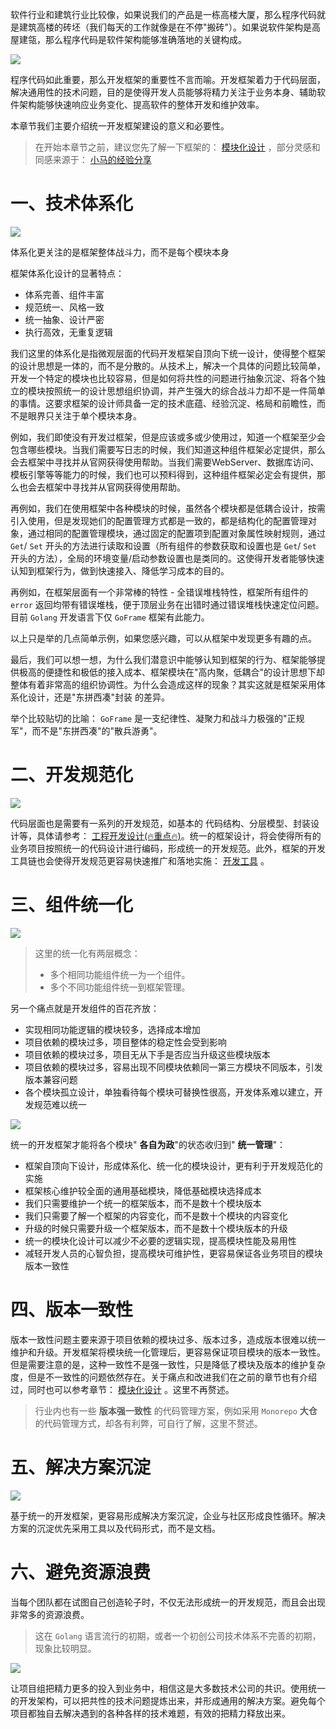 软件行业和建筑行业比较像，如果说我们的产品是一栋高楼大厦，那么程序代码就是建筑高楼的砖坯（我们每天的工作就像是在不停"搬砖"）。如果说软件架构是高屋建瓴，那么程序代码是软件架构能够准确落地的关键构成。

![](/download/attachments/7290658/image2021-3-23_13-49-12.png?version=1&modificationDate=1616478652208&api=v2)

程序代码如此重要，那么开发框架的重要性不言而喻。开发框架着力于代码层面，解决通用性的技术问题，目的是使得开发人员能够将精力关注于业务本身、辅助软件架构能够快速响应业务变化、提高软件的整体开发和维护效率。

本章节我们主要介绍统一开发框架建设的意义和必要性。

> 在开始本章节之前，建议您先了解一下框架的： [模块化设计](/docs/框架设计/模块化设计) ，部分灵感和同感来源于： [小马的经验分享](https://goframe.org/pages/viewpage.action?pageId=3673375)

# 一、技术体系化

![](/download/attachments/7290658/image2021-3-23_10-2-39.png?version=1&modificationDate=1616464962677&api=v2)

体系化更关注的是框架整体战斗力，而不是每个模块本身

框架体系化设计的显著特点：

- 体系完善、组件丰富
- 规范统一、风格一致
- 统一抽象、设计严密
- 执行高效，无重复逻辑

我们这里的体系化是指微观层面的代码开发框架自顶向下统一设计，使得整个框架的设计思想是一体的，而不是分散的。从技术上，解决一个具体的问题比较简单，开发一个特定的模块也比较容易，但是如何将共性的问题进行抽象沉淀、将各个独立的模块按照统一的设计思想组织协调，并产生强大的综合战斗力却不是一件简单的事情。这要求框架的设计师具备一定的技术底蕴、经验沉淀、格局和前瞻性，而不是眼界只关注于单个模块本身。

例如，我们即使没有开发过框架，但是应该或多或少使用过，知道一个框架至少会包含哪些模块。当我们需要写日志的时候，我们知道这种组件框架必定提供，那么会去框架中寻找并从官网获得使用帮助。当我们需要WebServer、数据库访问、模板引擎等等能力的时候，我们也可以预料得到，这种组件框架必定会有提供，那么也会去框架中寻找并从官网获得使用帮助。

再例如，我们在使用框架中各种模块的时候，虽然各个模块都是低耦合设计，按需引入使用，但是发现她们的配置管理方式都是一致的，都是结构化的配置管理对象，通过相同的配置管理模块，通过固定的配置项到配置对象属性映射规则，通过 `Get`/ `Set` 开头的方法进行读取和设置（所有组件的参数获取和设置也是 `Get`/ `Set` 开头的方法），全局的环境变量/启动参数设置也是类同的。这使得开发者能够快速认知到框架行为，做到快速接入、降低学习成本的目的。

再例如，在框架层面有一个非常棒的特性 \- 全错误堆栈特性，框架所有组件的 `error` 返回均带有错误堆栈，便于顶层业务在出错时通过错误堆栈快速定位问题。目前 `Golang` 开发语言下仅 `GoFrame` 框架有此能力。

以上只是举的几点简单示例，如果您感兴趣，可以从框架中发现更多有趣的点。

最后，我们可以想一想，为什么我们潜意识中能够认知到框架的行为、框架能够提供极高的便捷性和极低的接入成本、框架模块在"高内聚，低耦合"的设计思想下却整体有着非常高的组织协调性。为什么会造成这样的现象？其实这就是框架采用体系化设计，还是"东拼西凑"封装 的差异。

举个比较贴切的比喻： `GoFrame` 是一支纪律性、凝聚力和战斗力极强的"正规军"，而不是"东拼西凑"的"散兵游勇"。

# 二、开发规范化

![](/download/attachments/7290658/image2021-3-23_10-1-35.png?version=1&modificationDate=1616464898191&api=v2)

代码层面也是需要有一系列的开发规范，如基本的 代码结构、分层模型、封装设计等，具体请参考： [工程开发设计(🔥重点🔥)](/docs/框架设计/工程开发设计/工程开发设计)。统一的框架设计，将会使得所有的业务项目按照统一的代码设计进行编码，形成统一的开发规范。此外，框架的开发工具链也会使得开发规范更容易快速推广和落地实施： [开发工具](/docs/开发工具/开发工具) 。

# 三、组件统一化

![](/download/attachments/7290658/image2021-3-23_9-59-26.png?version=1&modificationDate=1616464769775&api=v2)

> 这里的统一化有两层概念：
>
> - 多个相同功能组件统一为一个组件。
> - 多个不同功能组件统一到框架管理。

另一个痛点就是开发组件的百花齐放：

- 实现相同功能逻辑的模块较多，选择成本增加
- 项目依赖的模块过多，项目整体的稳定性会受到影响
- 项目依赖的模块过多，项目无从下手是否应当升级这些模块版本
- 项目依赖的模块过多，容易出现不同模块依赖同一第三方模块不同版本，引发版本兼容问题
- 各个模块孤立设计，单独看待每个模块可替换性很高，开发体系难以建立，开发规范难以统一

![](/download/attachments/7290658/image2021-3-23_10-0-2.png?version=1&modificationDate=1616464805796&api=v2)

统一的开发框架才能将各个模块" **各自为政**"的状态收归到" **统一管理**"：

- 框架自顶向下设计，形成体系化、统一化的模块设计，更有利于开发规范化的实施
- 框架核心维护较全面的通用基础模块，降低基础模块选择成本
- 我们只需要维护一个统一的框架版本，而不是数十个模块版本
- 我们只需要了解一个框架的内容变化，而不是数十个模块的内容变化
- 升级的时候只需要升级一个框架版本，而不是数十个模块版本的升级
- 统一的模块化设计可以减少不必要的逻辑实现，提高模块性能及易用性
- 减轻开发人员的心智负担，提高模块可维护性，更容易保证各业务项目的模块版本一致性

# 四、版本一致性

版本一致性问题主要来源于项目依赖的模块过多、版本过多，造成版本很难以统一维护和升级。开发框架将模块统一化管理后，更容易保证项目模块的版本一致性。但是需要注意的是，这种一致性不是强一致性，只是降低了模块及版本的维护复杂度，但是不一致性的问题依然存在。关于痛点和改进我们在之前的章节也有介绍过，同时也可以参考章节： [模块化设计](/docs/框架设计/模块化设计) 。这里不再赘述。

> 行业内也有一些 **版本强一致性** 的代码管理方案，例如采用 `Monorepo` **大仓** 的代码管理方式，却各有利弊，可自行了解，这里不赘述。

# 五、解决方案沉淀

![](/download/attachments/7290658/image2021-3-23_10-52-50.png?version=1&modificationDate=1616467973670&api=v2)

基于统一的开发框架，更容易形成解决方案沉淀，企业与社区形成良性循环。解决方案的沉淀优先采用工具以及代码形式，而不是文档。

# 六、避免资源浪费

当每个团队都在试图自己创造轮子时，不仅无法形成统一的开发规范，而且会出现非常多的资源浪费。

> 这在 `Golang` 语言流行的初期，或者一个初创公司技术体系不完善的初期，现象比较明显。

![](/download/attachments/7290658/resource-waste.jpeg?version=1&modificationDate=1615213363449&api=v2)

让项目组把精力更多的投入到业务中，相信这是大多数技术公司的共识。使用统一的开发架构，可以把共性的技术问题提炼出来，并形成通用的解决方案。避免每个项目都独自去解决遇到的各种各样的技术难题，有效的把精力释放出来。
